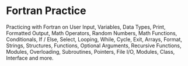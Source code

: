 # Fortran Practice
 Practicing with Fortran on User Input, Variables, Data Types, Print, Formatted Output, Math Operators, Random Numbers, Math Functions, Conditionals, If / Else, Select, Looping, While, Cycle, Exit, Arrays, Format, Strings, Structures, Functions, Optional Arguments, Recursive Functions, Modules, Overloading, Subroutines, Pointers, File I/O, Modules, Class, Interface and more.
